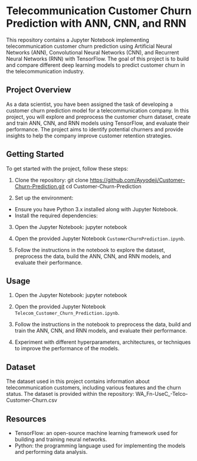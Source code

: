 # Telecommunication Customer Churn Prediction with ANN, CNN, and RNN

This repository contains a Jupyter Notebook implementing telecommunication customer churn prediction using Artificial Neural Networks (ANN), Convolutional Neural Networks (CNN), and Recurrent Neural Networks (RNN) with TensorFlow. The goal of this project is to build and compare different deep learning models to predict customer churn in the telecommunication industry.

## Project Overview

As a data scientist, you have been assigned the task of developing a customer churn prediction model for a telecommunication company. In this project, you will explore and preprocess the customer churn dataset, create and train ANN, CNN, and RNN models using TensorFlow, and evaluate their performance. The project aims to identify potential churners and provide insights to help the company improve customer retention strategies.

## Getting Started

To get started with the project, follow these steps:

1. Clone the repository:
git clone https://github.com/Ayyodeji/Customer-Churn-Prediction.git
cd Customer-Churn-Prediction

2. Set up the environment:
- Ensure you have Python 3.x installed along with Jupyter Notebook.
- Install the required dependencies:

3. Open the Jupyter Notebook:
   jupyter notebook

4. Open the provided Jupyter Notebook `CustomerChurnPrediction.ipynb`.

5. Follow the instructions in the notebook to explore the dataset, preprocess the data, build the ANN, CNN, and RNN models, and evaluate their performance.

## Usage

1. Open the Jupyter Notebook:
   jupyter notebook

2. Open the provided Jupyter Notebook `Telecom_Customer_Churn_Prediction.ipynb`.

3. Follow the instructions in the notebook to preprocess the data, build and train the ANN, CNN, and RNN models, and evaluate their performance.

4. Experiment with different hyperparameters, architectures, or techniques to improve the performance of the models.

## Dataset

The dataset used in this project contains information about telecommunication customers, including various features and the churn status. The dataset is provided within the repository: WA_Fn-UseC_-Telco-Customer-Churn.csv

## Resources

- TensorFlow: an open-source machine learning framework used for building and training neural networks.
- Python: the programming language used for implementing the models and performing data analysis.

